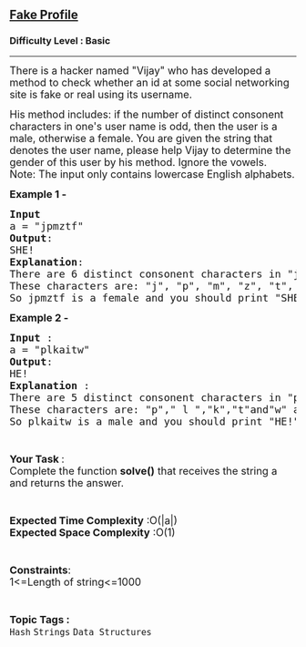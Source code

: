 <h2><a href="https://www.geeksforgeeks.org/problems/fake-profile3906/1?page=1&category=Strings&difficulty=Basic,Easy&status=unsolved&sortBy=submissions">Fake Profile</a></h2><h3>Difficulty Level : Basic</h3><hr><div class="problems_problem_content__Xm_eO"><p><span style="font-size:18px">There is a hacker named "Vijay" who&nbsp;has developed a method to check whether an id at some social networking site is fake or real using its username.</span></p>

<p><span style="font-size:18px">His method includes: if the number of distinct consonent characters in one's user name is odd, then the user&nbsp;is a male, otherwise&nbsp;a female. You are given the string that denotes the user name, please help Vijay to determine the gender of this user by his method. Ignore the vowels.<br>
Note: The input only contains lowercase English alphabets.</span></p>

<p><strong><span style="font-size:18px">Example 1 -</span></strong></p>

<pre><span style="font-size:18px"><strong>Input</strong>
a = "jpmztf"
<strong>Output</strong>:
SHE!
<strong>Explanation</strong>:
There are 6 distinct consonent characters in "jpmztf".
These characters are: "j", "p", "m", "z", "t", "f".
So jpmztf is a female and you should print "SHE!".</span></pre>

<p><strong><span style="font-size:18px">Example 2 - </span></strong></p>

<pre><span style="font-size:18px"><strong>Input </strong>:
a = "plkaitw"
<strong>Output</strong>:
HE!
<strong>Explanation </strong>: 
There are 5 distinct consonent characters in "plkaitw".
These characters are: "p"," l ","k","t"and"w" as others are vowels.
So plkaitw is a male and you should print "HE!".</span></pre>

<p>&nbsp;</p>

<p><span style="font-size:18px"><strong>Your Task </strong>:<br>
Complete the function <strong>solve()</strong> that receives the string a and returns the answer.</span></p>

<p>&nbsp;</p>

<p><span style="font-size:18px"><strong>Expected Time Complexity</strong> :O(|a|)<br>
<strong>Expected Space Complexity</strong> :O(1)</span></p>

<p>&nbsp;</p>

<p><span style="font-size:18px"><strong>Constraints</strong>:<br>
1&lt;=Length of string&lt;=1000</span></p>
</div><br><p><span style=font-size:18px><strong>Topic Tags : </strong><br><code>Hash</code>&nbsp;<code>Strings</code>&nbsp;<code>Data Structures</code>&nbsp;